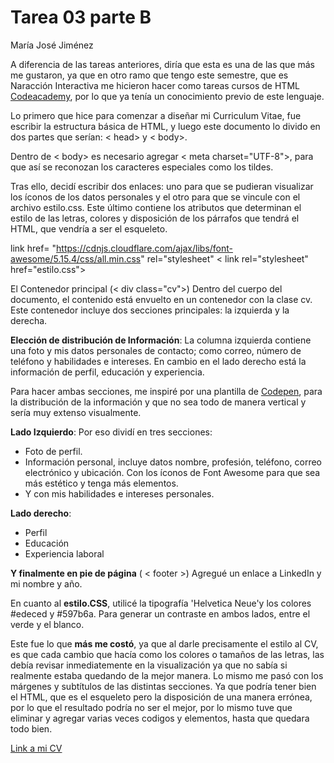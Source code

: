 # **Tarea 03 parte B**
María José Jiménez

A diferencia de las tareas anteriores, diría que esta es una de las que más me gustaron, ya que en otro ramo que tengo este semestre, que es Naracción Interactiva me hicieron hacer como tareas cursos de HTML [Codeacademy](https://www.codecademy.com/courses/learn-html/lessons/intro-to-html/exercises/intro), por lo que ya tenía un conocimiento previo de este lenguaje.

Lo primero que hice para comenzar a diseñar mi Curriculum Vitae, fue escribir la estructura básica de HTML, y luego este documento lo divido en dos partes que serían: < head> y < body>.

Dentro de < body> es necesario agregar < meta charset="UTF-8">, para que así se reconozan los caracteres especiales como los tildes. 

Tras ello, decidí escribir dos enlaces: uno para que se pudieran visualizar los íconos de los datos personales y el otro para que se vincule con el archivo estilo.css. Este último contiene los atributos que determinan el estilo de las letras, colores y disposición de los párrafos que tendrá el HTML, que vendría a ser el esqueleto.

 link href= "https://cdnjs.cloudflare.com/ajax/libs/font-awesome/5.15.4/css/all.min.css" rel="stylesheet" 
    < link rel="stylesheet" href="estilo.css">

El Contenedor principal (< div class="cv">) Dentro del cuerpo del documento, el contenido está envuelto en un contenedor con la clase cv. Este contenedor incluye dos secciones principales: la izquierda y la derecha.


**Elección de distribución de Información**:
La columna izquierda contiene una foto y mis datos personales de contacto; como correo, número de teléfono y habilidades e intereses. En cambio en el lado derecho está la información de perfil, educación y experiencia.

Para hacer ambas secciones, me inspiré por una plantilla de [Codepen](https://codepen.io/search/pens?q=resume%20cv), para la distribución de la información y que no sea todo de manera vertical y sería muy extenso visualmente.

**Lado Izquierdo**:
Por eso dividí en tres secciones:

- Foto de perfil.
- Información personal, incluye datos nombre, profesión, teléfono, correo electrónico y ubicación. Con los íconos de Font Awesome para que sea más estético y tenga más elementos.
- Y con mis habilidades e intereses personales.

**Lado derecho**:
- Perfil
- Educación
- Experiencia laboral

**Y finalmente en pie de página** ( < footer >)
Agregué un enlace a LinkedIn y mi nombre y año.

En cuanto al **estilo.CSS**, utilicé la tipografía 'Helvetica Neue'y los colores #edeced y #597b6a. Para generar un contraste en ambos lados, entre el verde y el blanco. 

Este fue lo que **más me costó**, ya que al darle precisamente el estilo al CV, es que cada cambio que hacía como los colores o tamaños de las letras, las debía revisar inmediatemente en la visualización ya que no sabía si realmente estaba quedando de la mejor manera. Lo mismo me pasó con los márgenes y subtítulos de las distintas secciones. Ya que podría tener bien el HTML, que es el esqueleto pero la disposición de una manera errónea, por lo que el resultado podría no ser el mejor, por lo mismo tuve que eliminar y agregar varias veces codigos y elementos, hasta que quedara todo bien.

[Link a mi CV](https://majo10-jr.github.io/tareas-jimenez/)